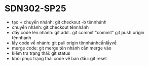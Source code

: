 # SDN302-SP25

- tạo + chuyển nhánh: git checkout -b tênnhánh
- chuyển nhánh: git checkout tênnhánh
- đẩy code lên nhánh:
git add .
git commit "commit"
git push origin tênnhánh
- lấy code về nhánh: git pull origin tênnhánhcầnlấyvề
- merge code: git merge tên nhánh cần merge vào
- kiểm tra trạng thái: git status
- khôi phục trạng thái code về ban đầu: git reset
